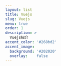 ```yaml
---
layout: list
title: Vuejs
slug: Vuejs
menu: true
order: 1
description: >
  Vuejs紹介
accent_color: '#268bd2'
accent_image:
  background: '#202020'
  overlay:    false
---
```

